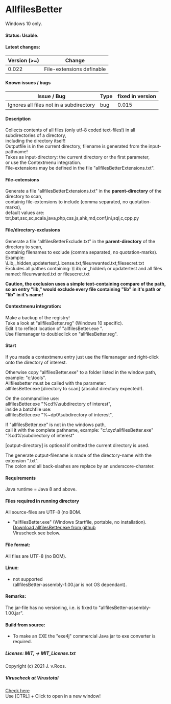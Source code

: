 # AllfilesBetter  
Windows 10 only.  

#### Status: Usable.  

#### Latest changes:  

Version (>=)| Change
------------ | -------------
0.022 | File-extensions definable  

#### Known issues / bugs 
Issue / Bug | Type | fixed in version
------------ | ------------- | -------------
Ignores all files not in a subdirectory | bug | 0.015
  
#### Description
Collects contents of all files (only utf-8 coded text-files!) in all subdirectories of a directory,   
including the directory itself!  
Outputfile is in the current directory, filename is generated from the input-pathname!  
Takes as input-directory: the current directory or the first parameter,  
or use the Contextmenu integration.  
File-extensions may be defined in the file "allfilesBetterExtensions.txt".  

#### File-extensions
Generate a file "allfilesBetterExtensions.txt" in the **parent-directory** of the directory to scan,  
containig file-extensions to include (comma separated, no quotation-marks),  
default values are:  
txt,bat,ssc,sc,scala,java,php,css,js,ahk,md,conf,ini,sql,c,cpp,py

#### File/directory-exclusions
Generate a file "allfilesBetterExclude.txt" in the **parent-directory** of the directory to scan,  
containig filenames to exclude (comma separated, no quotation-marks).   
Example:  
\Lib\,\_hidden\,updatertest,License.txt,fileunwanted.txt,filesecret.txt   
Excludes all pathes containing: \Lib\ or \_hidden\ or updatertest and all files named: fileunwanted.txt or filesecret.txt  
  
**Caution, the exclusion uses a simple text-containing compare of the path,  
so an entry "lib," would exclude every file containing "lib" in it's path or "lib" in it's name!**   
  
#### Contextmenu integration:  
Make a backup of the registry!  
Take a look at "allfilesBetter.reg" (Windows 10 specific).   
Edit it to reflect location of "allfilesBetter.exe ".  
Use filemanager to doubleclick on "allfilesBetter.reg".  

#### Start  
If you made a contextmenu entry just use the filemanager and right-click onto the directory of interest.  
  
Otherwise copy "allfilesBetter.exe" to a folder listed in the window path,  
example: "c:\tools".  
Allfilesbetter must be called with the parameter:  
allfilesBetter.exe [directory to scan] 
(absolut directory expected!).  

On the commandline use:  
allfilesBetter.exe "%cd%\subdirectory of interest",  
inside a batchfile use:  
allfilesBetter.exe "%~dp0\subdirectory of interest", 
 
If "allfilesBetter.exe" is not in the windows path,  
call it with the complete pathname, example:
"c:\xyz\allfilesBetter.exe" "%cd%\subdirectory of interest"
  
[output-directory] is optional if omitted the current directory is used.   
  
The generate output-filename is made of the directory-name with the extension ".txt".  
The colon and all back-slashes are replace by an underscore-charater. 


#### Requirements  
Java runtime = Java 8 and above.  

#### Files required in running directory
All source-files are UTF-8 (no BOM.  
  
* "allfilesBetter.exe" (Windows Startfile, portable, no installation).  
[Download allfilesBetter.exe from github](https://github.com/jvr-ks/allfilesbetter/raw/master/allfilesBetter.exe)   
Viruscheck see below. 
 
#### File format:  
All files are UTF-8 (no BOM).  
  
#### Linux:  
* not supported  
(allfilesBetter-assembly-1.00.jar is not OS dependant).

#### Remarks:  
The jar-file has no versioning, i.e. is fixed to "allfilesBetter-assembly-1.00.jar".   
  
#### Build from source:  
* To make an EXE the "exe4j" commercial Java jar to exe converter is required.    

##### License: MIT, -> MIT_License.txt  
Copyright (c) 2021 J. v.Roos.  

<a name="virusscan">


##### Viruscheck at Virustotal 
[Check here](https://www.virustotal.com/gui/url/67a597a303c2ee9987acc3cd009539e74442fc3eb44862465475f4bb4b4aabf2/detection/u-67a597a303c2ee9987acc3cd009539e74442fc3eb44862465475f4bb4b4aabf2-1686910462
)  
Use [CTRL] + Click to open in a new window! 
